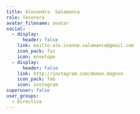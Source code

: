 ```yaml
---
title: Alexandra  Salamanca
role: Tesorera
avatar_filename: avatar
social:
  - display:
      header: false
    link: mailto:ale.ivonne.salamanca@gmail.com
    icon_pack: fas
    icon: envelope
  - display:
      header: false
    link: http://instagram.com/demon.dagnon
    icon_pack: fab
    icon: instagram
superuser: false
user_groups:
  - Directiva
---
```

